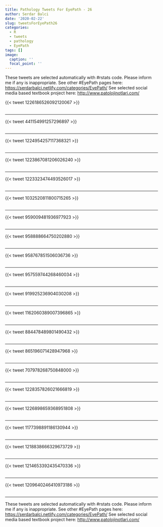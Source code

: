 ```yaml
---
title: Pathology Tweets For EyePath - 26
author: Serdar Balci
date: '2020-02-22'
slug: tweetsForEyePath26
categories:
  - R
  - tweets
  - pathology
  - EyePath
tags: []
image:
  caption: ''
  focal_point: ''
---
```



These tweets are selected automatically with #rstats code. Please inform me if any is inappropriate.
See other #EyePath pages here: https://serdarbalci.netlify.com/categories/EyePath/ 
See selected social media based textbook project here: http://www.patolojinotlari.com/

{{< tweet 1226186526092120067 >}}
<br>
<br>
<hr>
{{< tweet 441154991257296897 >}}
<br>
<br>
<hr>
{{< tweet 1224954257117368321 >}}
<br>
<br>
<hr>
{{< tweet 1223867081206026240 >}}
<br>
<br>
<hr>
{{< tweet 1223323474493526017 >}}
<br>
<br>
<hr>
{{< tweet 1032520811800715265 >}}
<br>
<br>
<hr>
{{< tweet 959009481936977923 >}}
<br>
<br>
<hr>
{{< tweet 958888664750202880 >}}
<br>
<br>
<hr>
{{< tweet 958767851506036736 >}}
<br>
<br>
<hr>
{{< tweet 957559744268460034 >}}
<br>
<br>
<hr>
{{< tweet 919925236904030208 >}}
<br>
<br>
<hr>
{{< tweet 1162060389007396865 >}}
<br>
<br>
<hr>
{{< tweet 884478489801490432 >}}
<br>
<br>
<hr>
{{< tweet 865196071428947968 >}}
<br>
<br>
<hr>
{{< tweet 707978268750848000 >}}
<br>
<br>
<hr>
{{< tweet 1228357826021666819 >}}
<br>
<br>
<hr>
{{< tweet 1226898659368951808 >}}
<br>
<br>
<hr>
{{< tweet 1177398891186130944 >}}
<br>
<br>
<hr>
{{< tweet 1218838666329673729 >}}
<br>
<br>
<hr>
{{< tweet 1214653392435470336 >}}
<br>
<br>
<hr>
{{< tweet 1209640246410973186 >}}
<br>
<br>
<hr>


These tweets are selected automatically with #rstats code. Please inform me if any is inappropriate.
See other #EyePath pages here: https://serdarbalci.netlify.com/categories/EyePath/ 
See selected social media based textbook project here: http://www.patolojinotlari.com/
